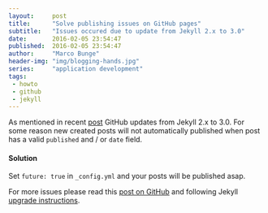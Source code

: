 ```yaml
---
layout:     post
title:      "Solve publishing issues on GitHub pages"
subtitle:   "Issues occured due to update from Jekyll 2.x to 3.0"
date:       2016-02-05 23:54:47
published:  2016-02-05 23:54:47
author:     "Marco Bunge"
header-img: "img/blogging-hands.jpg"
series:     "application development"
tags:
 - howto
 - github
 - jekyll
---
```


As mentioned in recent [post](/2016/02/05/prepare-rogue-for-github-update-on-jekyll-3-0/) GitHub updates from Jekyll 2.x to 3.0. For 
some reason new created posts will not automatically published when post has a valid `published` and / or `date` field.

<div class="callout callout-success">
  <h4>Solution</h4>
  <p>Set <code>future: true</code> in <code>_config.yml</code> and your posts will be published asap.</p>
</div>

For more issues please read this <a href="" target="_blank">post on GitHub</a> and following Jekyll <a href="http://jekyllrb.com/docs/upgrading/2-to-3/" target="_blank">upgrade instructions</a>.
